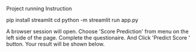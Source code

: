 Project running Instruction

pip install streamlit
cd <project folder>
python -m streamlit run app.py
  
A browser session will open. Choose 'Score Prediction' from menu on the left side of the page.
Complete the questionaire. And Click 'Predict Score ' button. Your result will be shown below.
